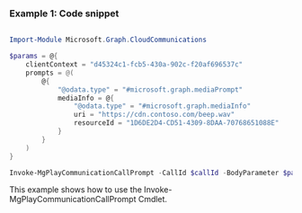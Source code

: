 ### Example 1: Code snippet

```powershell

Import-Module Microsoft.Graph.CloudCommunications

$params = @{
	clientContext = "d45324c1-fcb5-430a-902c-f20af696537c"
	prompts = @(
		@{
			"@odata.type" = "#microsoft.graph.mediaPrompt"
			mediaInfo = @{
				"@odata.type" = "#microsoft.graph.mediaInfo"
				uri = "https://cdn.contoso.com/beep.wav"
				resourceId = "1D6DE2D4-CD51-4309-8DAA-70768651088E"
			}
		}
	)
}

Invoke-MgPlayCommunicationCallPrompt -CallId $callId -BodyParameter $params

```
This example shows how to use the Invoke-MgPlayCommunicationCallPrompt Cmdlet.

